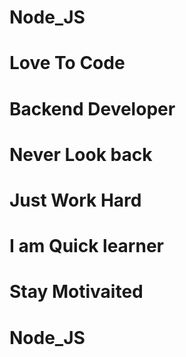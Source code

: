 # Node_JS
# Love To Code 
# Backend Developer 
# Never Look back
# Just Work Hard 
# I am Quick learner 
# Stay Motivaited 
# Node_JS

